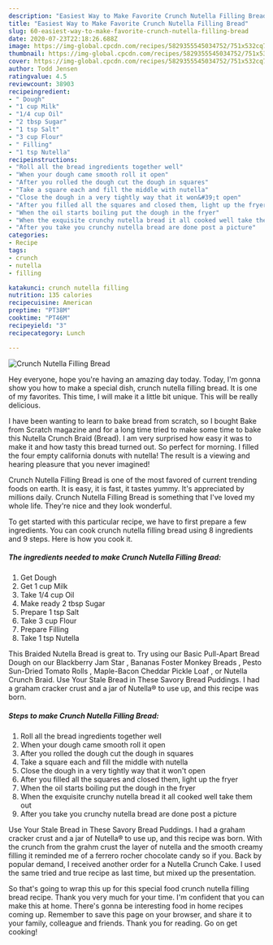 ```yaml
---
description: "Easiest Way to Make Favorite Crunch Nutella Filling Bread"
title: "Easiest Way to Make Favorite Crunch Nutella Filling Bread"
slug: 60-easiest-way-to-make-favorite-crunch-nutella-filling-bread
date: 2020-07-23T22:18:26.688Z
image: https://img-global.cpcdn.com/recipes/5829355545034752/751x532cq70/crunch-nutella-filling-bread-recipe-main-photo.jpg
thumbnail: https://img-global.cpcdn.com/recipes/5829355545034752/751x532cq70/crunch-nutella-filling-bread-recipe-main-photo.jpg
cover: https://img-global.cpcdn.com/recipes/5829355545034752/751x532cq70/crunch-nutella-filling-bread-recipe-main-photo.jpg
author: Todd Jensen
ratingvalue: 4.5
reviewcount: 38903
recipeingredient:
- " Dough"
- "1 cup Milk"
- "1/4 cup Oil"
- "2 tbsp Sugar"
- "1 tsp Salt"
- "3 cup Flour"
- " Filling"
- "1 tsp Nutella"
recipeinstructions:
- "Roll all the bread ingredients together well"
- "When your dough came smooth roll it open"
- "After you rolled the dough cut the dough in squares"
- "Take a square each and fill the middle with nutella"
- "Close the dough in a very tightly way that it won&#39;t open"
- "After you filled all the squares and closed them, light up the fryer"
- "When the oil starts boiling put the dough in the fryer"
- "When the exquisite crunchy nutella bread it all cooked well take them out"
- "After you take you crunchy nutella bread are done post a picture"
categories:
- Recipe
tags:
- crunch
- nutella
- filling

katakunci: crunch nutella filling 
nutrition: 135 calories
recipecuisine: American
preptime: "PT38M"
cooktime: "PT46M"
recipeyield: "3"
recipecategory: Lunch

---
```



![Crunch Nutella Filling Bread](https://img-global.cpcdn.com/recipes/5829355545034752/751x532cq70/crunch-nutella-filling-bread-recipe-main-photo.jpg)

Hey everyone, hope you're having an amazing day today. Today, I'm gonna show you how to make a special dish, crunch nutella filling bread. It is one of my favorites. This time, I will make it a little bit unique. This will be really delicious.

I have been wanting to learn to bake bread from scratch, so I bought Bake from Scratch magazine and for a long time tried to make some time to bake this Nutella Crunch Braid (Bread). I am very surprised how easy it was to make it and how tasty this bread turned out. So perfect for morning. l filled the four empty california donuts with nutella! The result is a viewing and hearing pleasure that you never imagined!

Crunch Nutella Filling Bread is one of the most favored of current trending foods on earth. It is easy, it is fast, it tastes yummy. It's appreciated by millions daily. Crunch Nutella Filling Bread is something that I've loved my whole life. They're nice and they look wonderful.


To get started with this particular recipe, we have to first prepare a few ingredients. You can cook crunch nutella filling bread using 8 ingredients and 9 steps. Here is how you cook it.

<!--inarticleads1-->

##### The ingredients needed to make Crunch Nutella Filling Bread:

1. Get  Dough
1. Get 1 cup Milk
1. Take 1/4 cup Oil
1. Make ready 2 tbsp Sugar
1. Prepare 1 tsp Salt
1. Take 3 cup Flour
1. Prepare  Filling
1. Take 1 tsp Nutella


This Braided Nutella Bread is great to. Try using our Basic Pull-Apart Bread Dough on our Blackberry Jam Star , Bananas Foster Monkey Breads , Pesto Sun-Dried Tomato Rolls , Maple-Bacon Cheddar Pickle Loaf , or Nutella Crunch Braid. Use Your Stale Bread in These Savory Bread Puddings. I had a graham cracker crust and a jar of Nutella® to use up, and this recipe was born. 

<!--inarticleads2-->

##### Steps to make Crunch Nutella Filling Bread:

1. Roll all the bread ingredients together well
1. When your dough came smooth roll it open
1. After you rolled the dough cut the dough in squares
1. Take a square each and fill the middle with nutella
1. Close the dough in a very tightly way that it won&#39;t open
1. After you filled all the squares and closed them, light up the fryer
1. When the oil starts boiling put the dough in the fryer
1. When the exquisite crunchy nutella bread it all cooked well take them out
1. After you take you crunchy nutella bread are done post a picture


Use Your Stale Bread in These Savory Bread Puddings. I had a graham cracker crust and a jar of Nutella® to use up, and this recipe was born. With the crunch from the grahm crust the layer of nutella and the smooth creamy filling it reminded me of a ferrero rocher chocolate candy so if you. Back by popular demand, I received another order for a Nutella Crunch Cake. I used the same tried and true recipe as last time, but mixed up the presentation. 

So that's going to wrap this up for this special food crunch nutella filling bread recipe. Thank you very much for your time. I'm confident that you can make this at home. There's gonna be interesting food in home recipes coming up. Remember to save this page on your browser, and share it to your family, colleague and friends. Thank you for reading. Go on get cooking!
